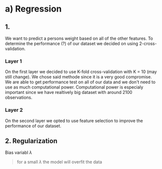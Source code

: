 
# a) Regression

## 1.
We want to predict a persons weight based on all of the other features.
To determine the performance (?) of our dataset we decided on using 2-cross-validation.

### Layer 1
On the first layer we decided to use K-fold cross-validation with K = 10 (may still change). We chose said methode since it is a very good compromise.
We are able to get performance test on all of our data and we don't need to use as much computational power. Computational power is especialy important since we have realtively big dataset with around 2100 observations. 

### Layer 2
On the second layer we opted to use feature selection to improve the performance of our dataset. 


## 2. Regularization
Bias variabl $\lambda$ 

> for a small $\lambda$ the model will overfit the data
